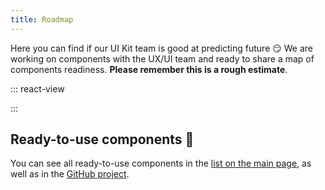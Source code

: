 ```yaml
---
title: Roadmap
---
```


Here you can find if our UI Kit team is good at predicting future 😏 We are working on components with the UX/UI team and ready to share a map of components readiness. **Please remember this is a rough estimate**.

::: react-view

<script lang="tsx">
import React, { useState } from 'react';
import { Link } from 'react-router-dom';
import styled from 'styled-components';
import Tabs from '@semcore/ui/tab-panel';

import dayjs from 'dayjs';
import 'dayjs/locale/en';
import { css } from '@semcore/ui/core';
import './roadmap-page.css';

const styles = css`
  STabPanelItem {
    &:active,
    &[active] {
      color: var(--intergalactic-control-primary-brand);
    }
  }
`;

const LinkComponent = styled(Link)`
  position: absolute;
  top: 0;
  left: 0;
  right: 0;
  bottom: 0;
`;

const Oval = styled.span`
  display: inline-block;
  margin-right: var(--intergalactic-spacing-2x);
  width: 16px;
  height: 16px;
  border-radius: 50%;
  flex-shrink: 0;
`;

const Legenda = styled.ul`
  display: flex;
  padding: 0;
  margin: 0 0 var(--intergalactic-spacing-4x) !important;
  list-style: none;

  li {
    display: flex;
    align-items: flex-start;
  }

  li:first-child {
    span {
      background: var(--intergalactic-chart-palette-order-14);
    }
  }

  li:nth-child(2) {
    margin-left: var(--intergalactic-spacing-6x);
    span {
      background: var(--intergalactic-chart-palette-order-6);
    }
  }
`;

const Row_Column = styled.div`
  grid-template-columns: ${({ size }) => `repeat(${size}, calc(100% / ${size}));`};
`;

const Row_Bar = styled.ul`
  grid-template-columns: ${({ size }) => `repeat(${size}, 1fr);`};
`;

dayjs.locale('ru');
// 1month = 2sprints
// 1q = 3months
function generateSprint(startDay, finishDay) {
  const dateSprint = [startDay];
  let lastDay = startDay;
  while (lastDay < finishDay) {
    const next = lastDay.add(14, 'day');
    lastDay = next;
    dateSprint.push(next);
  }
  return dateSprint;
}

const year2020 = generateSprint(dayjs('2020-01-06'), dayjs('2020-12-27'));
const year2021 = [
  ...generateSprint(dayjs('2021-01-18'), dayjs('2021-04-25')),
  ...generateSprint(dayjs('2021-05-17'), dayjs('2021-12-30')),
];
const year2022 = [
  ...generateSprint(dayjs('2022-01-10'), dayjs('2022-03-04')),
  ...generateSprint(dayjs('2022-03-14'), dayjs('2022-12-30')),
];
const year2023 = [
  ...generateSprint(dayjs('2023-01-09'), dayjs('2023-03-03')),
  ...generateSprint(dayjs('2023-03-20'), dayjs('2023-12-30')),
];

const dateSprint = [...year2020, ...year2021, ...year2022, ...year2023];
const components = {
  'Q1 2021': [
    { text: 'Wake up sprint ⏰', size: { kit: '1/3' } },
    { text: 'Mobile first guides', size: { ui: '3/9' } },
    { text: 'Mobile first components', size: { kit: '3/11' } },
    { text: 'D3 Charts: Line, Bar', size: { kit: '3/7' } },
    { text: 'GlobalNotice', size: { ui: '7/11', kit: '9/13' } },
    { text: 'Slider', size: { ui: '9/13', kit: '11/13' } },
    { text: 'Themes enchancement', size: { kit: '7/13' } },
    { text: 'D3 Charts: Donut', size: { kit: '9/13' } },
    { text: 'D3 Charts: Area', size: { kit: '11/13' } },
  ],
  'Q2 2021': [
    { text: 'Slider', size: { kit: '1/3' } },
    { text: 'D3 Charts: Donut', size: { kit: '1/5' } },
    { text: 'InputNumber improvements', size: { kit: '5/7' } },
    { text: 'PanelSummary', size: { ui: '5/9', kit: '11/15' } },
    { text: 'D3 Charts: Venn', size: { kit: '7/11' } },
    { text: 'Filter examples', size: { kit: '9/13' } },
    { text: 'D3 Charts: ScatterPlot', size: { kit: '11/15' } },
    { text: 'Themes & styles enchancement', size: { kit: '1/9' } },
  ],
  'Q3 2021': [
    { text: 'Technical sprint', size: { kit: '1/3' } },
    { text: 'Filter forms examples', size: { kit: '3/7' } },
    { text: 'Product emails library', size: { kit: '3/13' } },
    {
      text: 'Data visualization section restyling',
      size: { ui: '3/9', kit: '9/15' },
    },
    { text: 'Components restyling', size: { ui: '1/15' } },
  ],
  'Q4 2021': [
    { text: 'Technical sprint', size: { kit: '1/5' } },
    { text: 'Restyling', size: { ui: '1/4', kit: '4/9' } },
    { text: 'Scatterplot chart', size: { ui: '3/7', kit: '7/11' } },
    { text: 'Bubble chart', size: { ui: '5/7', kit: '7/11' } },
    { text: 'Sandbox', size: { kit: '7/11' } },
    { text: 'Mind Map chart', size: { ui: '9/13' } },
    { text: 'Technical sprint', size: { kit: '11/13' } },
  ],
  'Q1 2022': [
    { text: 'Scatterplot chart', size: { ui: '1/3', kit: '1/5' } },
    { text: 'New icons', size: { kit: '1/5' } },
    { text: 'Bubble chart', size: { kit: '3/7' } },
    { text: 'InlineInput', size: { ui: '5/9', kit: '9/13' } },
    { text: 'RadialTree chart', size: { ui: '7/13', kit: '11/15' } },
    { text: 'Wizard', size: { ui: '9/15', kit: '13/15' } },
    { text: 'Card', size: { ui: '9/15' } },
    { text: 'Guides renewal', size: { ui: '1/15' } },
  ],
  'Q2 2022': [
    { text: 'Wizard', size: { ui: '1/3', kit: '5/9' } },
    { text: 'Card', size: { ui: '1/7' } },
    { text: 'ColorPicker', size: { ui: '9/11', kit: '11/13' } },
    { text: 'Lollipop chart', size: { ui: '9/11', kit: '11/13' } },
    { text: 'Limit message', size: { ui: '11/13' } },
    { text: 'Guides renewal', size: { ui: '1/13' } },
  ],
  'Q3 2022': [
    { text: 'Illustration', size: { ui: '1/3' } },
    { text: 'ColorPicker', size: { kit: '1/9' } },
    { text: 'Ellipsis', size: { ui: '3/9', kit: '9/13' } },
    { text: 'A11y components enhancement', size: { ui: '1/13', kit: '1/13' } },
  ],
  'Q4 2022': [
    { text: 'Ellipsis', size: { kit: '1/5' } },
    { text: 'Table enhancement', size: { ui: '3/5', kit: '5/9' } },
    { text: 'Components animation', size: { ui: '7/15', kit: '11/15' } },
    { text: 'A11y components enhancement', size: { ui: '1/15', kit: '1/7' } },
  ],
  'Q1 2023': [
    { text: 'Design Tokens and Themes onboarding', size: { ui: '1/11', kit: '1/11' } },
    { text: 'Radar chart', size: { ui: '1/8', kit: '4/9' } },
    { text: 'Components animation', size: { kit: '5/9' } },
    { text: 'BottomSheet (draft name)', size: { ui: '9/15', kit: '11/15' } },
  ],
  'Q2 2023': [{ text: 'Enhancing accessibility of the components', size: { kit: '1/11' } }],
};

function Gant(props) {
  const { sprint = [], components = [] } = props;
  const lengthSprint = sprint.length - 1;

  return (
    <div className='gantt'>
      <Row_Column className='gantt__row gantt__row--months' size={lengthSprint}>
        {sprint.map((date, index) => {
          if (index === lengthSprint) return null;
          return (
            <span key={date}>{`${date.format('D MMM')}-${sprint[index + 1]
              .subtract(1, 'day')
              .format('D MMM')}`}</span>
          );
        })}
      </Row_Column>
      <Row_Column className='gantt__row gantt__row--lines' size={lengthSprint}>
        {sprint.map((date, index) => {
          const currentDate = dayjs();
          if (index === lengthSprint) return null;
          if (date < currentDate && sprint[index + 1].subtract(1, 'day') > currentDate) {
            return <span className='marker' key={date} />;
          }
          return <span key={date} />;
        })}
      </Row_Column>

      {/* rome-ignore lint/style/useDefaultParameterLast: */}
      {components.map((component = {}, index) => (
        <Row_Bar className='gantt__row-bars' size={lengthSprint * 2} key={index}>
          {Object.keys(component.size).map((team, index) => (
            <li
              key={index}
              style={{
                gridColumn: component.size[team],
              }}
              className={`gantt__row-bars__${team}`}
              title={component.text}
            >
              {component.name && <LinkComponent to={`/components/${component.name}`} />}
              {component.text}
            </li>
          ))}
        </Row_Bar>
      ))}
    </div>
  );
}

function Roadmap() {
  const [value, setValue] = useState(9);
  let TabContent = null;

  switch (value) {
    case 0:
      TabContent = <Gant sprint={dateSprint.slice(26, 33)} components={components['Q1 2021']} />;
      break;
    case 1:
      TabContent = <Gant sprint={dateSprint.slice(32, 39)} components={components['Q2 2021']} />;
      break;
    case 2:
      TabContent = <Gant sprint={dateSprint.slice(38, 47)} components={components['Q3 2021']} />;
      break;
    case 3:
      TabContent = <Gant sprint={dateSprint.slice(46, 53)} components={components['Q4 2021']} />;
      break;
    case 4:
      TabContent = <Gant sprint={dateSprint.slice(53, 61)} components={components['Q1 2022']} />;
      break;
    case 5:
      TabContent = <Gant sprint={dateSprint.slice(60, 67)} components={components['Q2 2022']} />;
      break;
    case 6:
      TabContent = <Gant sprint={dateSprint.slice(66, 73)} components={components['Q3 2022']} />;
      break;
    case 7:
      TabContent = <Gant sprint={dateSprint.slice(72, 80)} components={components['Q4 2022']} />;
      break;
    case 8:
      TabContent = <Gant sprint={dateSprint.slice(80, 87)} components={components['Q1 2023']} />;
      break;
    case 9:
      TabContent = <Gant sprint={dateSprint.slice(86, 93)} components={components['Q2 2023']} />;
      break;
  }
  return (
    <>
      <Tabs value={value} onChange={(v) => setValue(v)} mb={5} styles={styles} className='tabs'>
        {Object.keys(components).map((nameQ, i) => (
          <Tabs.Item key={nameQ} value={i}>
            {nameQ}
          </Tabs.Item>
        ))}
      </Tabs>
      <Legenda>
        <li>
          <Oval />
          UX/UI
        </li>
        <li>
          <Oval />
          Development
        </li>
      </Legenda>
      {TabContent}
    </>
  );
}

const App = Roadmap;
</script>

:::

## Ready-to-use components 🎉

You can see all ready-to-use components in the [list on the main page](/), as well as in the [GitHub project](https://github.com/semrush/intergalactic).
